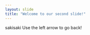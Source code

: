 ```yaml
---
layout: slide
title: "Welcome to our second slide!"
---
```

sakisaki
Use the left arrow to go back!

